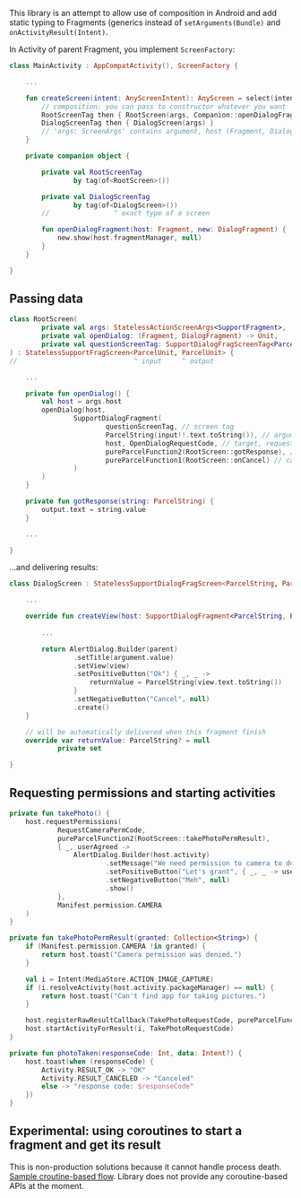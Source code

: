 
This library is an attempt to allow use of composition in Android
and add static typing to Fragments (generics instead of `setArguments(Bundle)` and `onActivityResult(Intent)`.

In Activity of parent Fragment, you implement `ScreenFactory`:

```kt
class MainActivity : AppCompatActivity(), ScreenFactory {

    ...

    fun createScreen(intent: AnyScreenIntent): AnyScreen = select(intent) {
        // composition: you can pass to constructor whatever you want
        RootScreenTag then { RootScreen(args, Companion::openDialogFragment, DialogScreenTag) }
        DialogScreenTag then { DialogScreen(args) }
        // 'args: ScreenArgs' contains argument, host (Fragment, DialogFragment, etc), and saved state
    }

    private companion object {

        private val RootScreenTag
                by tag(of<RootScreen>())

        private val DialogScreenTag
                by tag(of<DialogScreen>())
        //                ^ exact type of a screen

        fun openDialogFragment(host: Fragment, new: DialogFragment) {
            new.show(host.fragmentManager, null)
        }
    }

}
```

## Passing data

```kt
class RootScreen(
        private val args: StatelessActionScreenArgs<SupportFragment>,
        private val openDialog: (Fragment, DialogFragment) -> Unit,
        private val questionScreenTag: SupportDialogFragScreenTag<ParcelString, ParcelString, *>
) : StatelessSupportFragScreen<ParcelUnit, ParcelUnit> {
//                             ^ input     ^ output

    ...

    private fun openDialog() {
        val host = args.host
        openDialog(host,
                SupportDialogFragment(
                        questionScreenTag, // screen tag
                        ParcelString(input!!.text.toString()), // argument
                        host, OpenDialogRequestCode, // target, requestCode
                        pureParcelFunction2(RootScreen::gotResponse), // response callback
                        pureParcelFunction1(RootScreen::onCancel) // cancellation callback
                )
        )
    }

    private fun gotResponse(string: ParcelString) {
        output.text = string.value
    }

    ...

}
```

...and delivering results:
```kt
class DialogScreen : StatelessSupportDialogFragScreen<ParcelString, ParcelString> {

    ...

    override fun createView(host: SupportDialogFragment<ParcelString, ParcelString>, parent: Context, argument: ParcelString): Dialog {
        
        ...

        return AlertDialog.Builder(parent)
                .setTitle(argument.value)
                .setView(view)
                .setPositiveButton("Ok") { _, _ ->
                    returnValue = ParcelString(view.text.toString())
                }
                .setNegativeButton("Cancel", null)
                .create()
    }

    // will be automatically delivered when this fragment finish
    override var returnValue: ParcelString? = null
            private set

}
```

## Requesting permissions and starting activities

```kt
private fun takePhoto() {
    host.requestPermissions(
            RequestCameraPermCode,
            pureParcelFunction2(RootScreen::takePhotoPermResult),
            { _, userAgreed ->
                AlertDialog.Builder(host.activity)
                        .setMessage("We need permission to camera to do this.")
                        .setPositiveButton("Let's grant", { _, _ -> userAgreed.run() })
                        .setNegativeButton("Meh", null)
                        .show()
            },
            Manifest.permission.CAMERA
    )
}

private fun takePhotoPermResult(granted: Collection<String>) {
    if (Manifest.permission.CAMERA !in granted) {
        return host.toast("Camera permission was denied.")
    }

    val i = Intent(MediaStore.ACTION_IMAGE_CAPTURE)
    if (i.resolveActivity(host.activity.packageManager) == null) {
        return host.toast("Can't find app for taking pictures.")
    }

    host.registerRawResultCallback(TakePhotoRequestCode, pureParcelFunction3(RootScreen::photoTaken))
    host.startActivityForResult(i, TakePhotoRequestCode)
}

private fun photoTaken(responseCode: Int, data: Intent?) {
    host.toast(when (responseCode) {
        Activity.RESULT_OK -> "OK"
        Activity.RESULT_CANCELED -> "Canceled"
        else -> "response code: $responseCode"
    })
}
```

## Experimental: using coroutines to start a fragment and get its result

This is non-production solutions because it cannot handle process death.
[Sample croutine-based flow](/flawless-sample-app/src/main/java/net/aquadc/flawless/sampleapp/flow/FlowScreen.kt).
Library does not provide any coroutine-based APIs at the moment.
